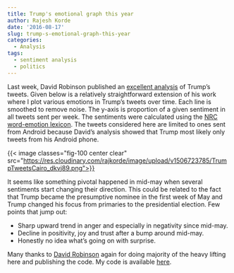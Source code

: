 ```yaml
---
title: Trump's emotional graph this year
author: Rajesh Korde
date: '2016-08-17'
slug: trump-s-emotional-graph-this-year
categories:
  - Analysis
tags:
  - sentiment analysis
  - politics
---
```


Last week, David Robinson published an [excellent analysis](http://varianceexplained.org/r/trump-tweets/) of Trump’s tweets. Given below is a relatively straightforward extension of his work where I plot various emotions in Trump’s tweets over time. Each line is smoothed to remove noise. The y-axis is proportion of a given sentiment in all tweets sent per week. The sentiments were calculated using the [NRC word-emotion lexicon](http://saifmohammad.com/WebPages/NRC-Emotion-Lexicon.htm). The tweets considered here are limited to ones sent from Android because David’s analysis showed that Trump most likely only tweets from his Android phone.

{{< image classes="fig-100 center clear" src="https://res.cloudinary.com/rajkorde/image/upload/v1506723785/TrumpTweetsCairo_dkvj89.png">}}

It seems like something pivotal happened in mid-may when several sentiments start changing their direction. This could be related to the fact that Trump became the presumptive nominee in the first week of May and Trump changed his focus from primaries to the presidential election. Few points that jump out:

* Sharp upward trend in anger and especially in negativity since mid-may.
* Decline in positivity,  joy and trust after a bump around mid-may.
* Honestly no idea what’s going on with surprise.

Many thanks to [David Robinson](http://varianceexplained.org/) again for doing majority of the heavy lifting here and publishing the code. My code is available [here](https://github.com/rajkorde/RTestCode/blob/master/Scripts/drob_twitter_trump.R).